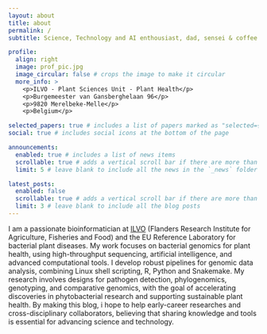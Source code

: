 ```yaml
---
layout: about
title: about
permalink: /
subtitle: Science, Technology and AI enthousiast, dad, sensei & coffee lover.

profile:
  align: right
  image: prof_pic.jpg
  image_circular: false # crops the image to make it circular
  more_info: >
    <p>ILVO - Plant Sciences Unit - Plant Health</p> 
    <p>Burgemeester van Gansberghelaan 96</p>
    <p>9820 Merelbeke-Melle</p>
    <p>Belgium</p>

selected_papers: true # includes a list of papers marked as "selected={true}"
social: true # includes social icons at the bottom of the page

announcements:
  enabled: true # includes a list of news items
  scrollable: true # adds a vertical scroll bar if there are more than 3 news items
  limit: 5 # leave blank to include all the news in the `_news` folder

latest_posts:
  enabled: false
  scrollable: true # adds a vertical scroll bar if there are more than 3 new posts items
  limit: 3 # leave blank to include all the blog posts
---
```


I am a passionate bioinformatician at [ILVO](https://www.ilvo.vlaanderen.be/en/) (Flanders Research Institute for Agriculture, Fisheries and Food) and the EU Reference Laboratory for bacterial plant diseases. My work focuses on bacterial genomics for plant health, using high-throughput sequencing, artificial intelligence, and advanced computational tools. I develop robust pipelines for genomic data analysis, combining Linux shell scripting, R, Python and Snakemake. My research involves designs for pathogen detection, phylogenomics, genotyping, and comparative genomics, with the goal of accelerating discoveries in phytobacterial research and supporting sustainable plant health. By making this blog, i hope to help early-career researches and cross-disciplinary collaborators, believing that sharing knowledge and tools is essential for advancing science and technology.